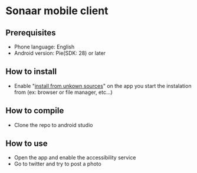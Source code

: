 # Sonaar mobile client

## Prerequisites 

- Phone language: English
- Android version: Pie(SDK: 28) or later

## How to install

- Enable "[install from unkown sources](https://developer.android.com/distribute/marketing-tools/alternative-distribution)" on the app you start the instalation from (ex: browser or file manager, etc...)

## How to compile

- Clone the repo to android studio

## How to use

- Open the app and enable the accessibility service
- Go to twitter and try to post a photo
